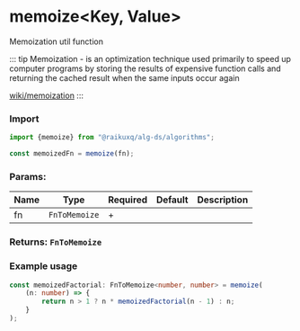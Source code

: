 # memoize<Key, Value>

Memoization util function

::: tip Memoization
\- is an optimization technique used primarily to speed up computer programs by storing the results of expensive
function calls and returning the cached result when the same inputs occur again

[wiki/memoization](https://en.wikipedia.org/wiki/Memoization)
:::

### Import

```ts
import {memoize} from "@raikuxq/alg-ds/algorithms";

const memoizedFn = memoize(fn);
```

### Params:

| Name | Type          | Required | Default | Description |
|------|---------------|----------|---------|-------------|
| fn   | `FnToMemoize` | +        |         |             |

### Returns: `FnToMemoize`

### Example usage

```ts
const memoizedFactorial: FnToMemoize<number, number> = memoize(
    (n: number) => {
        return n > 1 ? n * memoizedFactorial(n - 1) : n;
    }
);
```
